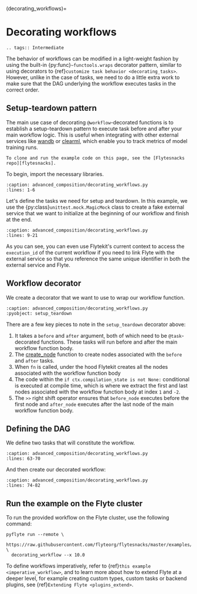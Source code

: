 (decorating_workflows)=

# Decorating workflows

```{eval-rst}
.. tags:: Intermediate
```

The behavior of workflows can be modified in a light-weight fashion by using the built-in {py:func}`~functools.wraps`
decorator pattern, similar to using decorators to
{ref}`customize task behavior <decorating_tasks>`. However, unlike in the case of
tasks, we need to do a little extra work to make sure that the DAG underlying the workflow executes tasks in the correct order.

## Setup-teardown pattern

The main use case of decorating `@workflow`-decorated functions is to establish a setup-teardown pattern to execute task
before and after your main workflow logic. This is useful when integrating with other external services
like [wandb](https://wandb.ai/site) or [clearml](https://clear.ml/), which enable you to track metrics of model training runs.

```{note}
To clone and run the example code on this page, see the [Flytesnacks repo][flytesnacks].
```

To begin, import the necessary libraries.

```{rli} https://raw.githubusercontent.com/flyteorg/flytesnacks/master/examples/advanced_composition/advanced_composition/decorating_workflows.py
:caption: advanced_composition/decorating_workflows.py
:lines: 1-6
```

Let's define the tasks we need for setup and teardown. In this example, we use the
{py:class}`unittest.mock.MagicMock` class to create a fake external service that we want to initialize at the
beginning of our workflow and finish at the end.

```{rli} https://raw.githubusercontent.com/flyteorg/flytesnacks/master/examples/advanced_composition/advanced_composition/decorating_workflows.py
:caption: advanced_composition/decorating_workflows.py
:lines: 9-21
```

As you can see, you can even use Flytekit's current context to access the `execution_id` of the current workflow
if you need to link Flyte with the external service so that you reference the same unique identifier in both the
external service and Flyte.

## Workflow decorator

We create a decorator that we want to use to wrap our workflow function.

```{rli} https://raw.githubusercontent.com/flyteorg/flytesnacks/master/examples/advanced_composition/advanced_composition/decorating_workflows.py
:caption: advanced_composition/decorating_workflows.py
:pyobject: setup_teardown
```

There are a few key pieces to note in the `setup_teardown` decorator above:

1. It takes a `before` and `after` argument, both of which need to be `@task`-decorated functions. These
   tasks will run before and after the main workflow function body.
2. The [create_node](https://github.com/flyteorg/flytekit/blob/9e156bb0cf3d1441c7d1727729e8f9b4bbc3f168/flytekit/core/node_creation.py#L18) function
   to create nodes associated with the `before` and `after` tasks.
3. When `fn` is called, under the hood Flytekit creates all the nodes associated with the workflow function body
4. The code within the `if ctx.compilation_state is not None:` conditional is executed at compile time, which
   is where we extract the first and last nodes associated with the workflow function body at index `1` and `-2`.
5. The `>>` right shift operator ensures that `before_node` executes before the
   first node and `after_node` executes after the last node of the main workflow function body.

## Defining the DAG

We define two tasks that will constitute the workflow.

```{rli} https://raw.githubusercontent.com/flyteorg/flytesnacks/master/examples/advanced_composition/advanced_composition/decorating_workflows.py
:caption: advanced_composition/decorating_workflows.py
:lines: 63-70
```

And then create our decorated workflow:

```{rli} https://raw.githubusercontent.com/flyteorg/flytesnacks/master/examples/advanced_composition/advanced_composition/decorating_workflows.py
:caption: advanced_composition/decorating_workflows.py
:lines: 74-82
```

## Run the example on the Flyte cluster

To run the provided workflow on the Flyte cluster, use the following command:

```
pyflyte run --remote \
  https://raw.githubusercontent.com/flyteorg/flytesnacks/master/examples/advanced_composition/advanced_composition/decorating_workflows.py \
  decorating_workflow --x 10.0
```

To define workflows imperatively, refer to {ref}`this example <imperative_workflow>`,
and to learn more about how to extend Flyte at a deeper level, for example creating custom types, custom tasks or
backend plugins, see {ref}`Extending Flyte <plugins_extend>`.

[flytesnacks]: https://github.com/flyteorg/flytesnacks/tree/master/examples/advanced_composition/
